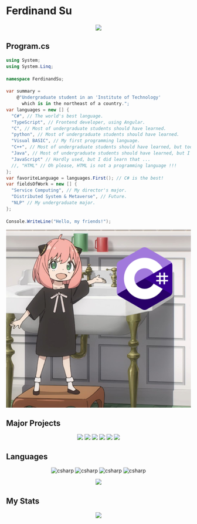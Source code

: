 # Ferdinand Su

<div style="width: 10px;"></div>

<p align="center">
<img align="center" src="https://github.com/FerdinandSu/FerdinandSu/blob/main/img/WooHoll.png?raw=true"/>
</p>

## Program.cs

```c#
using System;
using System.Linq;

namespace FerdinandSu;

var summary = 
    @"Undergraduate student in an 'Institute of Technology' 
      which is in the northeast of a country.";
var languages = new [] {
  "C#", // The world's best language.
  "TypeScript", // Frontend developer, using Angular.
  "C", // Most of undergraduate students should have learned.
  "python", // Most of undergraduate students should have learned.
  "Visual BASIC", // My first programming language.
  "C++", // Most of undergraduate students should have learned, but too difficult.
  "Java", // Most of undergraduate students should have learned, but I dislike this.
  "JavaScript" // Hardly used, but I did learn that ...
  //, "HTML" // Oh please, HTML is not a programming language !!!
};
var favoriteLanguage = languages.First(); // C# is the best!
var fieldsOfWork = new [] {
  "Service Computing", // My director's major.
  "Distributed System & Metaverse", // Future.
  "NLP" // My undergraduate major.
};

Console.WriteLine("Hello, my friends!");
```

<p align="center"><a><img align="center" src="https://github.com/FerdinandSu/FerdinandSu/raw/main/img/ilovecsharp.png"/></a></p>

## Major Projects

<p align="center">
    <img src="https://github-readme-stats.vercel.app/api/pin/?username=HIT-ReFreSH&repo=AspNet.Security.OAuth.Providers"/>
    <img src="https://github-readme-stats.vercel.app/api/pin/?username=HIT-ReFreSH&repo=MobileSuit"/>
    <img src="https://github-readme-stats.vercel.app/api/pin/?username=HIT-ReFreSH&repo=WebLedger"/>
    <img src="https://github-readme-stats.vercel.app/api/pin/?username=HIT-ReFreSH&repo=JMobileSuit"/>
    <img src="https://github-readme-stats.vercel.app/api/pin/?username=HIT-ReFreSH&repo=ScheduleServer"/>
    <img src="https://github-readme-stats.vercel.app/api/pin/?username=HIT-ReFreSH&repo=PyMobileSuit"/>
</p>


## Languages

<p align="center">
    <img src="https://raw.githubusercontent.com/get-icon/geticon/master/icons/c-sharp.svg" alt="csharp" width="40" height="40"/>
    <img src="https://raw.githubusercontent.com/get-icon/geticon/master/icons/typescript.svg" alt="csharp" width="40" height="40"/>
    <img src="https://raw.githubusercontent.com/get-icon/geticon/master/icons/c.svg" alt="csharp" width="40" height="40"/>
    <img src="https://raw.githubusercontent.com/get-icon/geticon/master/icons/python.svg" alt="csharp" width="40" height="40"/>
</p>

<p align="center">
    <img src="https://github-readme-stats.vercel.app/api/top-langs/?username=FerdinandSu&layout=compact"/>
</p>

## My Stats

<p align="center">
    <img src="https://github-readme-stats.vercel.app/api?username=FerdinandSu&show_icons=true"/>
</p>

